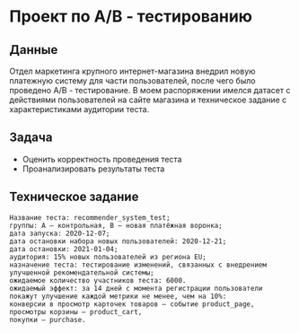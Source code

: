 # Проект по А/В - тестированию 

## Данные
Отдел маркетинга крупного интернет-магазина внедрил новую платежную систему для части пользователей, после чего было проведено А/B - тестирование.
В моем распоряжении имелся датасет с действиями пользователей на сайте магазина и техническое задание с характеристиками аудитории теста.

## Задача
* Оценить корректность проведения теста
* Проанализировать результаты теста

## Техническое задание
    Название теста: recommender_system_test;
    группы: А — контрольная, B — новая платёжная воронка;
    дата запуска: 2020-12-07;
    дата остановки набора новых пользователей: 2020-12-21;
    дата остановки: 2021-01-04;
    аудитория: 15% новых пользователей из региона EU;
    назначение теста: тестирование изменений, связанных с внедрением улучшенной рекомендательной системы;
    ожидаемое количество участников теста: 6000.
    ожидаемый эффект: за 14 дней с момента регистрации пользователи покажут улучшение каждой метрики не менее, чем на 10%:
    конверсии в просмотр карточек товаров — событие product_page,
    просмотры корзины — product_cart,
    покупки — purchase.

